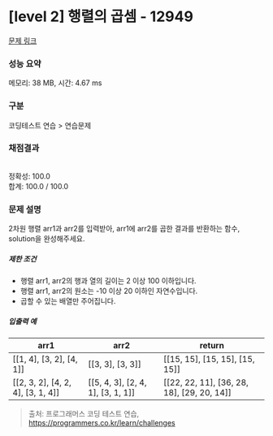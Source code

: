 # [level 2] 행렬의 곱셈 - 12949 

[문제 링크](https://school.programmers.co.kr/learn/courses/30/lessons/12949) 

### 성능 요약

메모리: 38 MB, 시간: 4.67 ms

### 구분

코딩테스트 연습 > 연습문제

### 채점결과

<br/>정확성: 100.0<br/>합계: 100.0 / 100.0

### 문제 설명

<p style="user-select: auto;">2차원 행렬 arr1과 arr2를 입력받아, arr1에 arr2를 곱한 결과를 반환하는 함수, solution을 완성해주세요.</p>

<h5 style="user-select: auto;">제한 조건</h5>

<ul style="user-select: auto;">
<li style="user-select: auto;">행렬 arr1, arr2의 행과 열의 길이는 2 이상 100 이하입니다.</li>
<li style="user-select: auto;">행렬 arr1, arr2의 원소는 -10 이상 20 이하인 자연수입니다.</li>
<li style="user-select: auto;">곱할 수 있는 배열만 주어집니다.</li>
</ul>

<h5 style="user-select: auto;">입출력 예</h5>
<table class="table" style="user-select: auto;">
        <thead style="user-select: auto;"><tr style="user-select: auto;">
<th style="user-select: auto;">arr1</th>
<th style="user-select: auto;">arr2</th>
<th style="user-select: auto;">return</th>
</tr>
</thead>
        <tbody style="user-select: auto;"><tr style="user-select: auto;">
<td style="user-select: auto;">[[1, 4], [3, 2], [4, 1]]</td>
<td style="user-select: auto;">[[3, 3], [3, 3]]</td>
<td style="user-select: auto;">[[15, 15], [15, 15], [15, 15]]</td>
</tr>
<tr style="user-select: auto;">
<td style="user-select: auto;">[[2, 3, 2], [4, 2, 4], [3, 1, 4]]</td>
<td style="user-select: auto;">[[5, 4, 3], [2, 4, 1], [3, 1, 1]]</td>
<td style="user-select: auto;">[[22, 22, 11], [36, 28, 18], [29, 20, 14]]</td>
</tr>
</tbody>
      </table>

> 출처: 프로그래머스 코딩 테스트 연습, https://programmers.co.kr/learn/challenges